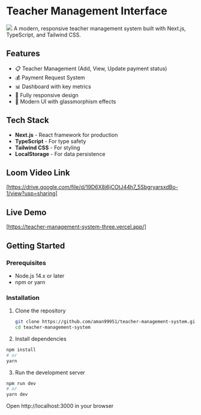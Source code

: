 # Teacher Management Interface
![ ]( https://i.ibb.co/nMwHPQXB/Screenshot-2025-07-11-162126.png)
A modern, responsive teacher management system built with Next.js, TypeScript, and Tailwind CSS.

## Features

- 📋 Teacher Management (Add, View, Update payment status)
- 💰 Payment Request System
- 📊 Dashboard with key metrics
- 📱 Fully responsive design
- 🎨 Modern UI with glassmorphism effects

## Tech Stack

- **Next.js** - React framework for production
- **TypeScript** - For type safety
- **Tailwind CSS** - For styling
- **LocalStorage** - For data persistence

## Loom Video Link

[https://drive.google.com/file/d/19D6X8i6jCOtJ44h7_5SbgryarsxdBo-1/view?usp=sharing]

## Live Demo

[https://teacher-management-system-three.vercel.app/]

## Getting Started

### Prerequisites

- Node.js 14.x or later
- npm or yarn

### Installation

1. Clone the repository
   ```bash
   git clone https://github.com/aman99951/teacher-management-system.git
   cd teacher-management-system

2. Install dependencies
```bash
npm install
# or
yarn
```
3. Run the development server
```bash
npm run dev
# or
yarn dev
```
Open http://localhost:3000 in your browser
